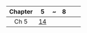 | Chapter | 5 | ~ | 8 | | |
|:---:|:---:|:---:|:---:|:---:|:---:|
| Ch 5 | [14](https://detegice.github.io/chapter5-01-inheritance/) |
